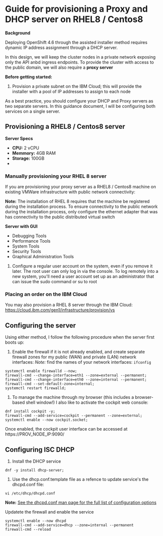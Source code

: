 # Guide for provisioning a Proxy and DHCP server on RHEL8 / Centos8

**Background**

Deploying OpenShift 4.6 through the assisted installer method requires dynamic IP address assignment through a DHCP server.

In this design, we will keep the cluster nodes in a private network exposing only the API anbd ingress endpoints.  To provide the cluster with access to the public domain, we will also require a **proxy server**

**Before getting started:**
1. Provision a private subnet on the IBM Cloud; this will provide the installer with a pool of IP addresses to assign to each node


As a best practice, you should configure your DHCP and Proxy servers as two separate servers.  In this guidance document, I will be configuring both services on a single server.

## Provisioning a RHEL8 / Centos8 server

**Server Specs**

- **CPU:** 2 vCPU
- **Memmory:** 4GB RAM
- **Storage:** 100GB
- 
### Manually provisioning your RHEL 8 server

If you are provisioning your proxy server as a RHEL8 / Centos8 machine on existing VMWare infrastructure with public network connectivity:

**Note:** The installation of RHEL 8 requires that the machine be registered during the installation process. To ensure connectivity to the public network during the installation process, only configure the ethernet adapter that was has connectivity to the public distributed virtual switch

**Server with GUI**
 - Debugging Tools
 - Performance Tools
 - System Tools
 - Security Tools
 - Graphical Administration Tools

1. Configure a regular user account on the system, even if you remove it later. The root user can only log in via the console. To log remotely into a new system, you'll need a user account set up as an administrator that can issue the sudo command or su to root

### Placing an order on the IBM Cloud

You may also provision a RHEL 8 server through the IBM Cloud: https://cloud.ibm.com/gen1/infrastructure/provision/vs


## Configuring the server

Using either method, I follow the following procedure when the server first boots up:

1. Enable the firewall if it is not already enabled, and create separate firewall zones for my public (WAN) and private (LAN) network interfaces:
*Note:* find the names of your network interfaces: `ifconfig`

```console
systemctl enable firewalld --now;
firewall-cmd --change-interface=eth1 --zone=external --permanent;
firewall-cmd --change-interface=eth0 --zone=internal --permanent;
firewall-cmd --set-default-zone=internal;
systemctl restart firewalld;
```

1. To manage the machine through my browser (this includes a browser-based shell window!) I also like to activate the cockpit web console:

```console
dnf install cockpit -y;
firewall-cmd --add-service=cockpit --permanent --zone=external;
systemctl enable --now cockpit.socket;
```

Once enabled, the cockpit user interface can be accessed at https://PROV_NODE_IP:9090/

## Configuring ISC DHCP

1. Install the DHCP service

```console
dnf -y install dhcp-server;
```

1. Use the dhcp.conf.template file as a refence to update service's the dhcpd.conf file:

```console
vi /etc/dhcp/dhcpd.conf
```

**Note:** [See the dhcpd.conf man page for the full list of configuration options](https://linux.die.net/man/5/dhcpd.conf)

Updatete the firewall and enable the service
```console
systemctl enable --now dhcpd
firewall-cmd --add-service=dhcp --zone=internal --permanent
firewall-cmd --reload
```